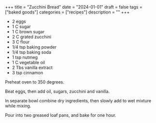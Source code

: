 ﻿+++
title = "Zucchini Bread"
date = "2024-01-01"
draft = false
tags = ["baked goods"]
categories = ["recipes"]
description = ""
+++

* 2 eggs
* 1 C sugar
* 1 C brown sugar
* 2 C grated zucchini
* 3 C flour
* 1/4 tsp baking powder
* 1/4 tsp baking soda
* 1 tsp nutmeg
* 1 C vegetable oil
* 2 Tbs vanilla extract
* 3 tsp cinnamon

Preheat oven to 350 degrees.

Beat eggs, then add oil, sugars, zucchini and vanilla. 

In separate bowl combine dry ingredients, then slowly add to wet mixture while mixing. 

Pour into two greased loaf pans, and bake for one hour.